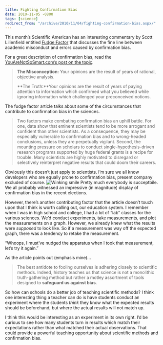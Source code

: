 ```yaml
---
title: Fighting Confirmation Bias
date: 2010-11-05 -0800
tags: [science]
redirect_from: "/archive/2010/11/04/fighting-confirmation-bias.aspx/"
---
```


This month’s Scientific American has an interesting commentary by Scott Lilienfield entitled [Fudge
Factor](http://www.scientificamerican.com/article.cfm?id=fudge-factor "Fudge Factor") that discusses the fine line between academic misconduct and errors caused by confirmation bias.

For a great description of confirmation bias, read the [YouAreNotSoSmart.com’s post on the topic](http://youarenotsosmart.com/2010/06/23/confirmation-bias/ "You are not so smart - Confirmation Bias").

> **The Misconception:** Your opinions are the result of years of
> rational, objective analysis.
>
> **The Truth:**Your opinions are the result of years of paying
> attention to information which confirmed what you believed while
> ignoring information which challenged your preconceived notions.

The fudge factor article talks about some of the circumstances that contribute to confirmation bias in the sciences.

> Two factors make combating confirmation bias an uphill battle. For
> one, data show that eminent scientists tend to be more arrogant and
> confident than other scientists. As a consequence, they may be
> especially vulnerable to confirmation bias and to wrong-headed
> conclusions, unless they are perpetually vigilant. Second, the
> mounting pressure on scholars to conduct single-hypothesis-driven
> research programs supported by huge federal grants is a recipe for
> trouble. Many scientists are highly motivated to disregard or
> selectively reinterpret negative results that could doom their
> careers.

Obviously this doesn’t just apply to scientists. I’m sure we all know developers who are equally prone to confirmation bias, present company
excluded of course. ![Winking smile](https://haacked.com/images/haacked_com/WindowsLiveWriter/Fighting-Confirmation-Bias_12B38/wlEmoticon-winkingsmile_2.png)
Pretty much everybody is succeptbile. We all probably witnessed an impressive (in magnitude) display of confirmation bias in the recent elections.

However, there’s another contributing factor that the article doesn’t touch upon that I think is worth calling out, our education system. I
remember when I was in high school and college, I had a lot of “lab” classes for the various sciences. We’d conduct experiments, take
measurements, and plot the measurements on a graph. However, we already knew what the results were *supposed* to look like. So if a measurement
was way off the expected graph, there was a tendency to retake the measurement.

“Whoops, I must’ve nudged the apparatus when I took that measurement, let’s try it again.”

As the article points out (emphasis mine)…

> The best antidote to fooling ourselves is adhering closely to
> scientific methods. Indeed, history teaches us that science is not a
> monolithic truth-gathering method but rather a motley assortment of
> tools designed to **safeguard us against bias**.

So how can schools do a better job of teaching scientific methods? I think one interesting thing a teacher can do is have students conduct an
experiment where the students *think* they know what the expected results should be beforehand, but where the actual results will not match up.

I think this would be interesting as an experiment in its own right. I’d be curious to see how many students turn in results which match their
expectations rather than what matched their actual observations. That could provide a powerful teaching opportunity about scientific methods
and confirmation bias.
